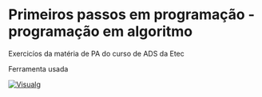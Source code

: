 <h1>Primeiros passos em programação - programação em algoritmo</h1>
<p>Exercicíos da matéria de PA do curso de ADS da Etec</p>

<p>Ferramenta usada</p>

[![Visualg](https://img.shields.io/badge/Visualg-3.0.7-blue?logo=visual-studio-code)](https://www.visualg3.com.br/)

